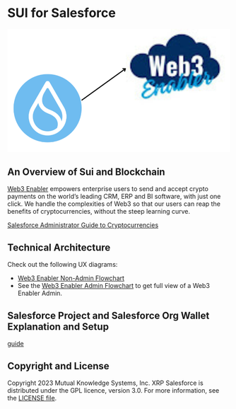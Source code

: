 # SUI for Salesforce

![](https://github.com/MuKnSys/sui-for-salesforce/blob/main/assets/sui-for-salesforce-logo.png)

## An Overview of Sui and Blockchain 
[Web3 Enabler](https://web3enabler.com) empowers enterprise users to send and accept crypto payments on the world’s leading CRM, ERP and BI software, with just one click. We handle the complexities of Web3 so that our users can reap the benefits of cryptocurrencies, without the steep learning curve. 

[Salesforce Administrator Guide to Cryptocurrencies](https://github.com/MuKnSys/sui-for-salesforce/blob/main/assets/SUI%20for%20Salesforce%20by%20Web3%20Enabler%20-%20Salesforce%20Administrator%20Guide%20to%20Cryptocurrencies.pdf)

## Technical Architecture


Check out the following UX diagrams:

* [Web3 Enabler Non-Admin Flowchart](https://github.com/MuKnSys/sui-for-salesforce/blob/main/assets/web3_enabler_non-admin_flowchart.png)
* See the [Web3 Enabler Admin Flowchart](https://github.com/MuKnSys/sui-for-salesforce/blob/main/assets/web3_enabler_admin_flowchart.png) to get full view of a Web3 Enabler Admin.
  

## Salesforce Project and Salesforce Org Wallet Explanation and Setup

[guide](https://github.com/MuKnSys/sui-for-salesforce/blob/main/assets/SUI%20for%20Salesforce%20by%20Web3%20Enabler%20-%20Salesforce%20Project%20and%20Salesforce%20Org%20Wallet%20Explanation%20and%20Setup.pdf)

## Copyright and License

Copyright 2023 Mutual Knowledge Systems, Inc.  XRP Salesforce is distributed under the GPL licence, version 3.0.  For more information, see the [LICENSE file](LICENSE).
